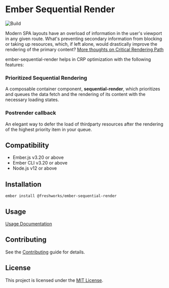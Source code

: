 Ember Sequential Render
==============================================================================

![Build](https://github.com/freshworks/ember-sequential-render/workflows/Build/badge.svg?branch=master)


Modern SPA layouts have an overload of information in the user's viewport in any given route. What's preventing secondary information from blocking or taking up resources, which, if left alone, would drastically improve the rendering of the primary content? 
[More thoughts on Critical Rendering Path](https://developers.google.com/web/fundamentals/performance/critical-rendering-path)

ember-sequential-render helps in CRP optimization with the following features:

### Prioritized Sequential Rendering

A composable container component, **sequential-render**, which prioritizes and queues the data fetch and the rendering of its content with the necessary loading states.

### Postrender callback

An elegant way to defer the load of thirdparty resources after the rendering of the highest priority item in your queue.


Compatibility
------------------------------------------------------------------------------

* Ember.js v3.20 or above
* Ember CLI v3.20 or above
* Node.js v12 or above


Installation
------------------------------------------------------------------------------

```
ember install @freshworks/ember-sequential-render
```


Usage
------------------------------------------------------------------------------
[Usage Documentation](https://freshworks.github.io/ember-sequential-render)

Contributing
------------------------------------------------------------------------------

See the [Contributing](CONTRIBUTING.md) guide for details.


License
------------------------------------------------------------------------------

This project is licensed under the [MIT License](LICENSE.md).
